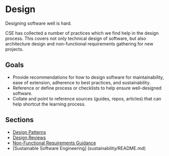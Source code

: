 # Design

Designing software well is hard.

CSE has collected a number of practices which we find help in the design process.
This covers not only technical design of software, but also architecture design and non-functional requirements gathering for new projects.

## Goals

- Provide recommendations for how to design software for maintainability, ease of extension, adherence to best practices, and sustainability.
- Reference or define process or checklists to help ensure well-designed software.
- Collate and point to reference sources (guides, repos, articles) that can help shortcut the learning process.

## Sections

- [Design Patterns](design-patterns/README.md)
- [Design Reviews](design-reviews/README.md)
- [Non-Functional Requirements Guidance](design-patterns/non-functional-requirements-capture-guide.md)
- [Sustainable Software Engineering] (sustainability/README.md)
